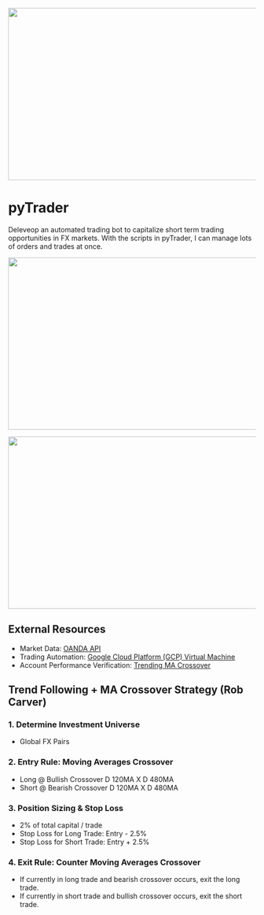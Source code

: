 <p align="center">
  <img width="800" height="350" src="https://user-images.githubusercontent.com/41933169/139356204-1253068f-b11c-4507-a921-6e77112b7a55.png">
</p>

# pyTrader

Deleveop an automated trading bot to capitalize short term trading opportunities in FX markets. With the scripts in pyTrader, I can manage lots of orders and trades at once.

<p align="center">
  <img width="800" height="350" src="https://user-images.githubusercontent.com/41933169/140251156-0dadf0d7-ff8d-4a40-a598-95bb8ecc9c1d.png">
</p>

<p align="center">
  <img width="800" height="350" src="https://user-images.githubusercontent.com/41933169/140251232-6cec6486-fc71-4225-982c-c000e0a8c981.png">
</p>

## External Resources

- Market Data: [OANDA API](https://developer.oanda.com/)
- Trading Automation: [Google Cloud Platform (GCP) Virtual Machine](https://cloud.google.com/)
- Account Performance Verification: [Trending MA Crossover](https://www.myfxbook.com/members/EddieShin/trending-ma-crossover/9170659)

## Trend Following + MA Crossover Strategy (Rob Carver)

### 1. Determine Investment Universe

- Global FX Pairs

### 2. Entry Rule: Moving Averages Crossover

- Long @ Bullish Crossover D 120MA X D 480MA
- Short @ Bearish Crossover D 120MA X D 480MA

### 3. Position Sizing & Stop Loss

- 2% of total capital / trade
- Stop Loss for Long Trade: Entry - 2.5%
- Stop Loss for Short Trade: Entry + 2.5% 

### 4. Exit Rule: Counter Moving Averages Crossover

- If currently in long trade and bearish crossover occurs, exit the long trade.
- If currently in short trade and bullish crossover occurs, exit the short trade.

<!-- ## Monthly Support/Resistance Reversal Strategy

### 1. Determine Investment Universe

- Global FX Pairs

### 2. Entry Rule

- Determine monthly lows and highs.
- Place two types of orders at the same time: limit order for reversal and stop order for breakout

### 3. Position Sizing

- 0.01% per trade

### 4. Stop Loss for Risk Management

- Entry +/- Average True Range (ATR)
- Close at the end of day (24 hours time cut)

In addition to technical components of the strategy, it also utilizies time-series data prediction model called **Prophet** developed by Facebook. Prophet is a procedure for forecasting time series data based on an additive model where non-linear trends are fit with yearly, weekly, and daily seasonality, plus holiday effects. You can learn more about this [here](https://facebook.github.io/prophet/). -->
